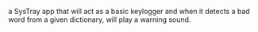 a SysTray app that will act as a basic keylogger and when it detects a bad word from a given dictionary, will play a warning sound.
